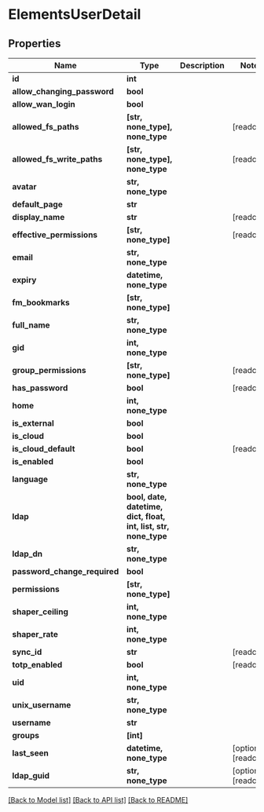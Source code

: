 # ElementsUserDetail


## Properties

Name | Type | Description | Notes
------------ | ------------- | ------------- | -------------
**id** | **int** |  | 
**allow_changing_password** | **bool** |  | 
**allow_wan_login** | **bool** |  | 
**allowed_fs_paths** | **[str, none_type], none_type** |  | [readonly] 
**allowed_fs_write_paths** | **[str, none_type], none_type** |  | [readonly] 
**avatar** | **str, none_type** |  | 
**default_page** | **str** |  | 
**display_name** | **str** |  | [readonly] 
**effective_permissions** | **[str, none_type]** |  | [readonly] 
**email** | **str, none_type** |  | 
**expiry** | **datetime, none_type** |  | 
**fm_bookmarks** | **[str, none_type]** |  | 
**full_name** | **str, none_type** |  | 
**gid** | **int, none_type** |  | 
**group_permissions** | **[str, none_type]** |  | [readonly] 
**has_password** | **bool** |  | [readonly] 
**home** | **int, none_type** |  | 
**is_external** | **bool** |  | 
**is_cloud** | **bool** |  | 
**is_cloud_default** | **bool** |  | [readonly] 
**is_enabled** | **bool** |  | 
**language** | **str, none_type** |  | 
**ldap** | **bool, date, datetime, dict, float, int, list, str, none_type** |  | 
**ldap_dn** | **str, none_type** |  | 
**password_change_required** | **bool** |  | 
**permissions** | **[str, none_type]** |  | 
**shaper_ceiling** | **int, none_type** |  | 
**shaper_rate** | **int, none_type** |  | 
**sync_id** | **str** |  | [readonly] 
**totp_enabled** | **bool** |  | [readonly] 
**uid** | **int, none_type** |  | 
**unix_username** | **str, none_type** |  | 
**username** | **str** |  | 
**groups** | **[int]** |  | 
**last_seen** | **datetime, none_type** |  | [optional] [readonly] 
**ldap_guid** | **str, none_type** |  | [optional] [readonly] 

[[Back to Model list]](../#documentation-for-models) [[Back to API list]](../#documentation-for-api-endpoints) [[Back to README]](../)


